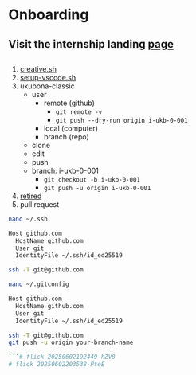 # Onboarding
## Visit the internship landing [page](https://ukubona-llc.github.io/internship/)
## 
1. [creative.sh](https://raw.githubusercontent.com/abikesa/creative-destruction/refs/heads/main/creative.sh)
2. [setup-vscode.sh](https://raw.githubusercontent.com/abikesa/creative-destruction/refs/heads/main/setup-vscode.sh)
3. ukubona-classic
   - user
      - remote (github)
         - `git remote -v`
         - `git push --dry-run origin i-ukb-0-001`
      - local (computer)
      - branch (repo)
   - clone
   - edit
   - push
   - branch: i-ukb-0-001
      - `git checkout -b i-ukb-0-001`
      - `git push -u origin i-ukb-0-001`
4. [retired](https://ukubona-llc.github.io/vscode/)
5. pull request



```sh
nano ~/.ssh

Host github.com
  HostName github.com
  User git
  IdentityFile ~/.ssh/id_ed25519

ssh -T git@github.com
```

```sh
nano ~/.gitconfig

Host github.com
  HostName github.com
  User git
  IdentityFile ~/.ssh/id_ed25519

ssh -T git@github.com
git push -u origin your-branch-name

```# flick 20250602192449-hZV8
# flick 20250602203538-PteE
